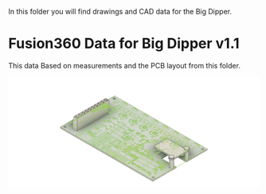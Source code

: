 In this folder you will find drawings and CAD data for the Big Dipper.

# Fusion360 Data for Big Dipper v1.1
This data Based on measurements and the PCB layout from this folder.

![Drawing](FYSETC%20Big%20Dipper%20v1.1%20v2.png)
